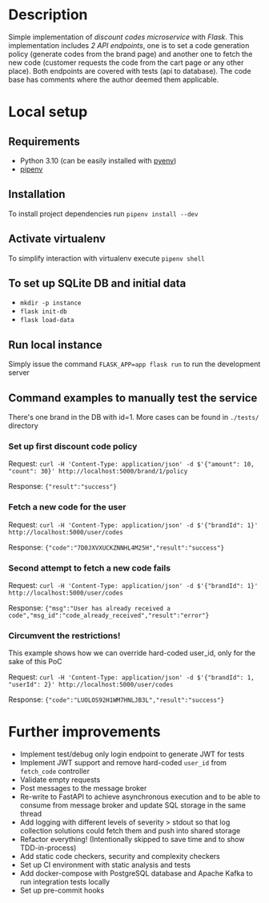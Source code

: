 # Description
Simple implementation of *discount codes microservice* with *Flask*. This implementation includes *2 API endpoints*, one is to set a code generation policy (generate codes from the brand page) and another one to fetch the new code (customer requests the code from the cart page or any other place). Both endpoints are covered with tests (api to database). The code base has comments where the author deemed them applicable.

# Local setup

## Requirements
- Python 3.10 (can be easily installed with [pyenv](https://github.com/pyenv/pyenv))
- [pipenv](https://pipenv.pypa.io/en/latest/)

## Installation
To install project dependencies run `pipenv install --dev`

## Activate virtualenv
To simplify interaction with virtualenv execute `pipenv shell`

## To set up SQLite DB and initial data
- `mkdir -p instance`
- `flask init-db`
- `flask load-data`

## Run local instance
Simply issue the command `FLASK_APP=app flask run` to run the development server

## Command examples to manually test the service
There's one brand in the DB with id=1. More cases can be found in `./tests/` directory

### Set up first discount code policy
Request: `curl -H 'Content-Type: application/json' -d $'{"amount": 10, "count": 30}' http://localhost:5000/brand/1/policy`

Response: `{"result":"success"}`

### Fetch a new code for the user
Request: `curl -H 'Content-Type: application/json' -d $'{"brandId": 1}' http://localhost:5000/user/codes`

Response: `{"code":"7D0JXVXUCKZNNHL4M25H","result":"success"}`

### Second attempt to fetch a new code fails
Request: `curl -H 'Content-Type: application/json' -d $'{"brandId": 1}' http://localhost:5000/user/codes`

Response: `{"msg":"User has already received a code","msg_id":"code_already_received","result":"error"}`

### Circumvent the restrictions!
This example shows how we can override hard-coded user_id, only for the sake of this PoC

Request: `curl -H 'Content-Type: application/json' -d $'{"brandId": 1, "userId": 2}' http://localhost:5000/user/codes`

Response: `{"code":"LUOLOS92H1WM7HNLJB3L","result":"success"}`

# Further improvements
- Implement test/debug only login endpoint to generate JWT for tests
- Implement JWT support and remove hard-coded `user_id` from `fetch_code` controller
- Validate empty requests
- Post messages to the message broker
- Re-write to FastAPI to achieve asynchronous execution and to be able to consume from message broker and update SQL storage in the same thread
- Add logging with different levels of severity > stdout so that log collection solutions could fetch them and push into shared storage
- Refactor everything! (Intentionally skipped to save time and to show TDD-in-process)
- Add static code checkers, security and complexity checkers
- Set up CI environment with static analysis and tests
- Add docker-compose with PostgreSQL database and Apache Kafka to run integration tests locally
- Set up pre-commit hooks
